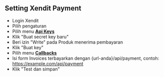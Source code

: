 ## Setting Xendit Payment
- Login Xendit
- Pilih pengaturan
- Pilih menu **[Api Keys](https://dashboard.xendit.co/settings/developers#api-keys)**
- Klik "Buat secret key baru"
- Beri izin "Write" pada Produk menerima pembayaran
- Klik "Buat key"
- Pilih menu **[Callbacks](https://dashboard.xendit.co/settings/developers#callbacks)**
- Isi form Invoices terbayarkan dengan {url-anda}/api/payment, contoh: https://example.com/api/payment
- Klik "Test dan simpan"
